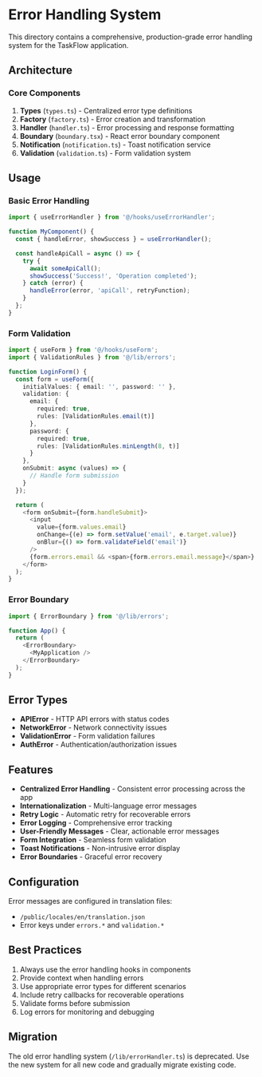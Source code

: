 # Error Handling System

This directory contains a comprehensive, production-grade error handling system for the TaskFlow application.

## Architecture

### Core Components

1. **Types** (`types.ts`) - Centralized error type definitions
2. **Factory** (`factory.ts`) - Error creation and transformation
3. **Handler** (`handler.ts`) - Error processing and response formatting
4. **Boundary** (`boundary.tsx`) - React error boundary component
5. **Notification** (`notification.ts`) - Toast notification service
6. **Validation** (`validation.ts`) - Form validation system

## Usage

### Basic Error Handling

```typescript
import { useErrorHandler } from '@/hooks/useErrorHandler';

function MyComponent() {
  const { handleError, showSuccess } = useErrorHandler();

  const handleApiCall = async () => {
    try {
      await someApiCall();
      showSuccess('Success!', 'Operation completed');
    } catch (error) {
      handleError(error, 'apiCall', retryFunction);
    }
  };
}
```

### Form Validation

```typescript
import { useForm } from '@/hooks/useForm';
import { ValidationRules } from '@/lib/errors';

function LoginForm() {
  const form = useForm({
    initialValues: { email: '', password: '' },
    validation: {
      email: {
        required: true,
        rules: [ValidationRules.email(t)]
      },
      password: {
        required: true,
        rules: [ValidationRules.minLength(8, t)]
      }
    },
    onSubmit: async (values) => {
      // Handle form submission
    }
  });

  return (
    <form onSubmit={form.handleSubmit}>
      <input
        value={form.values.email}
        onChange={(e) => form.setValue('email', e.target.value)}
        onBlur={() => form.validateField('email')}
      />
      {form.errors.email && <span>{form.errors.email.message}</span>}
    </form>
  );
}
```

### Error Boundary

```typescript
import { ErrorBoundary } from '@/lib/errors';

function App() {
  return (
    <ErrorBoundary>
      <MyApplication />
    </ErrorBoundary>
  );
}
```

## Error Types

- **APIError** - HTTP API errors with status codes
- **NetworkError** - Network connectivity issues
- **ValidationError** - Form validation failures
- **AuthError** - Authentication/authorization issues

## Features

- **Centralized Error Handling** - Consistent error processing across the app
- **Internationalization** - Multi-language error messages
- **Retry Logic** - Automatic retry for recoverable errors
- **Error Logging** - Comprehensive error tracking
- **User-Friendly Messages** - Clear, actionable error messages
- **Form Integration** - Seamless form validation
- **Toast Notifications** - Non-intrusive error display
- **Error Boundaries** - Graceful error recovery

## Configuration

Error messages are configured in translation files:
- `/public/locales/en/translation.json`
- Error keys under `errors.*` and `validation.*`

## Best Practices

1. Always use the error handling hooks in components
2. Provide context when handling errors
3. Use appropriate error types for different scenarios
4. Include retry callbacks for recoverable operations
5. Validate forms before submission
6. Log errors for monitoring and debugging

## Migration

The old error handling system (`/lib/errorHandler.ts`) is deprecated. Use the new system for all new code and gradually migrate existing code.